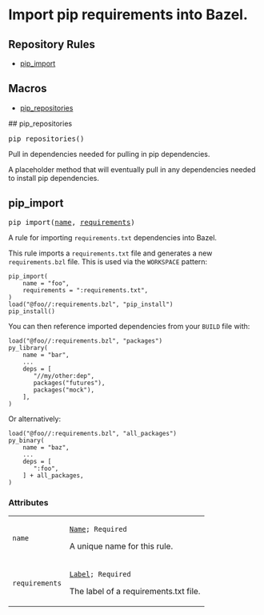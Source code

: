 
<!---
Documentation generated by Skydoc
-->
<h1>Import pip requirements into Bazel.</h1>


<nav class="toc">
  <h2>Repository Rules</h2>
  <ul>
    <li><a href="#pip_import">pip_import</a></li>
  </ul>
  <h2>Macros</h2>
  <ul>
    <li><a href="#pip_repositories">pip_repositories</a></li>
  </ul>
</nav>
<a name="pip_repositories"></a>
## pip_repositories

<pre>
pip_repositories()
</pre>

Pull in dependencies needed for pulling in pip dependencies.

A placeholder method that will eventually pull in any dependencies
needed to install pip dependencies.

<a name="pip_import"></a>
## pip_import

<pre>
pip_import(<a href="#pip_import.name">name</a>, <a href="#pip_import.requirements">requirements</a>)
</pre>

A rule for importing <code>requirements.txt</code> dependencies into Bazel.

This rule imports a <code>requirements.txt</code> file and generates a new
<code>requirements.bzl</code> file.  This is used via the <code>WORKSPACE</code>
pattern:
<pre><code>pip_import(
    name = "foo",
    requirements = ":requirements.txt",
)
load("@foo//:requirements.bzl", "pip_install")
pip_install()
</code></pre>

You can then reference imported dependencies from your <code>BUILD</code>
file with:
<pre><code>load("@foo//:requirements.bzl", "packages")
py_library(
    name = "bar",
    ...
    deps = [
       "//my/other:dep",
       packages("futures"),
       packages("mock"),
    ],
)
</code></pre>

Or alternatively:
<pre><code>load("@foo//:requirements.bzl", "all_packages")
py_binary(
    name = "baz",
    ...
    deps = [
       ":foo",
    ] + all_packages,
)
</code></pre>


<a name="pip_import_args"></a>
### Attributes


<table class="params-table">
  <colgroup>
    <col class="col-param" />
    <col class="col-description" />
  </colgroup>
  <tbody>
    <tr id="pip_import.name">
      <td><code>name</code></td>
      <td>
        <p><code><a href="https://bazel.build/docs/build-ref.html#name">Name</a>; Required</code></p>
        <p>A unique name for this rule.</p>
      </td>
    </tr>
    <tr id="pip_import.requirements">
      <td><code>requirements</code></td>
      <td>
        <p><code><a href="https://bazel.build/docs/build-ref.html#labels">Label</a>; Required</code></p>
        <p>The label of a requirements.txt file.</p>
      </td>
    </tr>
  </tbody>
</table>
